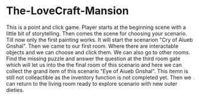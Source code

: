 # The-LoveCraft-Mansion

This is a point and click game. Player starts at the beginning scene with a little bit of storytelling. Then comes the scene for choosing your scenario. Till now only the first painting works. It will start the scenarion "Cry of Aiueb Gnshal". Then we came to our first room. Where there are interactable objects and we can choose and click them. We can also go to other rooms. Find the missing puzzle and answer the question at the third room gate which will let us into the the final room of this scenario and here we can collect the grand item of this scenario "Eye of Aiueb Gnshal". This itemn is still not colleactible as the inventory function is not completed yet. Then we can return to the living room ready to explore scenario with new outer dieties.
